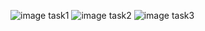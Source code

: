 ![image](https://github.com/user-attachments/assets/5b1672db-73b3-4be1-9bb1-d3e4bf4f6ca8) task1
![image](https://github.com/user-attachments/assets/2975cf06-99c6-47e6-b1e0-acc4115268db) task2
![image](https://github.com/user-attachments/assets/98c67f9e-ca45-453e-9742-c0f5a21fe7e6) task3


